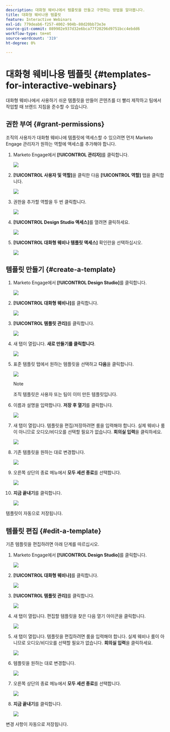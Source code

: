 ```yaml
---
description: 대화형 웨비나에서 템플릿을 만들고 구현하는 방법을 알아봅니다.
title: 대화형 웨비나용 템플릿
feature: Interactive Webinars
exl-id: 779deab6-f257-4002-904b-80d20bb73e3e
source-git-commit: 089902e937d32e6bca77f20296d9751bcc4ebdd6
workflow-type: tm+mt
source-wordcount: '319'
ht-degree: 0%

---
```


# 대화형 웨비나용 템플릿 {#templates-for-interactive-webinars}

대화형 웨비나에서 사용하기 쉬운 템플릿을 만들어 콘텐츠를 더 빨리 제작하고 팀에서 작업할 때 브랜드 지침을 준수할 수 있습니다.

## 권한 부여 {#grant-permissions}

조직의 사용자가 대화형 웨비나에 템플릿에 액세스할 수 있으려면 먼저 Marketo Engage 관리자가 원하는 역할에 액세스를 추가해야 합니다.

1. Marketo Engage에서 **[!UICONTROL 관리자]**&#x200B;를 클릭합니다.

   ![](assets/templates-for-interactive-webinars-1.png)

1. **[!UICONTROL 사용자 및 역할]**&#x200B;을 클릭한 다음 **[!UICONTROL 역할]** 탭을 클릭합니다.

   ![](assets/templates-for-interactive-webinars-2.png)

1. 권한을 추가할 역할을 두 번 클릭합니다.

   ![](assets/templates-for-interactive-webinars-3.png)

1. **[!UICONTROL Design Studio 액세스]**&#x200B;를 열려면 클릭하세요.

   ![](assets/templates-for-interactive-webinars-4.png)

1. **[!UICONTROL 대화형 웨비나 템플릿 액세스]** 확인란을 선택하십시오.

   ![](assets/templates-for-interactive-webinars-5.png)

## 템플릿 만들기 {#create-a-template}

1. Marketo Engage에서 **[!UICONTROL Design Studio]**&#x200B;를 클릭합니다.

   ![](assets/templates-for-interactive-webinars-6.png)

1. **[!UICONTROL 대화형 웨비나]**&#x200B;를 클릭합니다.

   ![](assets/templates-for-interactive-webinars-7.png)

1. **[!UICONTROL 템플릿 관리]**&#x200B;를 클릭합니다.

   ![](assets/templates-for-interactive-webinars-8.png)

1. 새 탭이 열립니다. **새로 만들기를 클릭합니다**.

   ![](assets/templates-for-interactive-webinars-9.png)

1. 표준 템플릿 탭에서 원하는 템플릿을 선택하고 **다음**&#x200B;을 클릭합니다.

   ![](assets/templates-for-interactive-webinars-10.png)

   >[!NOTE]
   >
   >조직 템플릿은 사용자 또는 팀이 이미 만든 템플릿입니다.

1. 이름과 설명을 입력합니다. **저장 후 열기**&#x200B;를 클릭합니다.

   ![](assets/templates-for-interactive-webinars-11.png)

1. 새 탭이 열립니다. 템플릿을 편집/저장하려면 룸을 입력해야 합니다. 실제 웨비나 룸이 아니므로 오디오/비디오를 선택할 필요가 없습니다. **회의실 입력**&#x200B;을 클릭하세요.

   ![](assets/templates-for-interactive-webinars-12.png)

1. 기존 템플릿을 원하는 대로 변경합니다.

   ![](assets/templates-for-interactive-webinars-13.png)

1. 오른쪽 상단의 종료 메뉴에서 **모두 세션 종료**&#x200B;를 선택합니다.

   ![](assets/templates-for-interactive-webinars-14.png)

1. **지금 끝내기**&#x200B;를 클릭합니다.

   ![](assets/templates-for-interactive-webinars-15.png)

템플릿이 자동으로 저장됩니다.

## 템플릿 편집 {#edit-a-template}

기존 템플릿을 편집하려면 아래 단계를 따르십시오.

1. Marketo Engage에서 **[!UICONTROL Design Studio]**&#x200B;를 클릭합니다.

   ![](assets/templates-for-interactive-webinars-16.png)

1. **[!UICONTROL 대화형 웨비나]**&#x200B;를 클릭합니다.

   ![](assets/templates-for-interactive-webinars-17.png)

1. **[!UICONTROL 템플릿 관리]**&#x200B;를 클릭합니다.

   ![](assets/templates-for-interactive-webinars-18.png)

1. 새 탭이 열립니다. 편집할 템플릿을 찾은 다음 열기 아이콘을 클릭합니다.

   ![](assets/templates-for-interactive-webinars-19.png)

1. 새 탭이 열립니다. 템플릿을 편집하려면 룸을 입력해야 합니다. 실제 웨비나 룸이 아니므로 오디오/비디오를 선택할 필요가 없습니다. **회의실 입력**&#x200B;을 클릭하세요.

   ![](assets/templates-for-interactive-webinars-20.png)

1. 템플릿을 원하는 대로 변경합니다.

   ![](assets/templates-for-interactive-webinars-21.png)

1. 오른쪽 상단의 종료 메뉴에서 **모두 세션 종료**&#x200B;를 선택합니다.

   ![](assets/templates-for-interactive-webinars-22.png)

1. **지금 끝내기**&#x200B;를 클릭합니다.

   ![](assets/templates-for-interactive-webinars-23.png)

변경 사항이 자동으로 저장됩니다.
